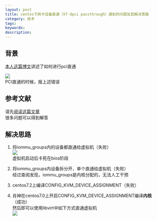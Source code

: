 ```yaml
---
layout: post
title: centos下网卡设备直通（VT-dpci passthrough）遇到的问题及其解决思路
category: 技术
tags: 
keywords: 
description: 
---
```


## 背景 ##

[本人这篇博文](http://www.hanbaoying.com/2017/02/21/pci-passthrough-in-centos.html)讲述了如何进行pci直通

![](http://i.imgur.com/3gaoAYT.png)  
PCI直通的时候，报上述错误  


## 参考文献 ##

请先[阅读这篇文章](http://vfio.blogspot.jp/2014/08/iommu-groups-inside-and-out.html)  
很多问题可以得到解答  


## 解决思路 ##

1. 将iommu_groups内的设备都直通给虚拟机（失败）  
![](http://i.imgur.com/gNqHdJ0.png)  
虚拟机启动后卡死在bios阶段

2. 将iommu_groups内设备拆分开，单个直通给虚拟机（失败）  
   经过查阅发现，iommu_groups是内核分配的，无法人工干预  
   
3. centos7.2上编译CONFIG_KVM_DEVICE_ASSIGNMENT（失败）  
4. 肖神在centos7.0上开启CONFIG_KVM_DEVICE_ASSIGNMENT编译**内核**（成功）  
   然后即可以使用libvirt中如下方式直通虚拟机  
   ![](http://i.imgur.com/ONWS60S.png)
